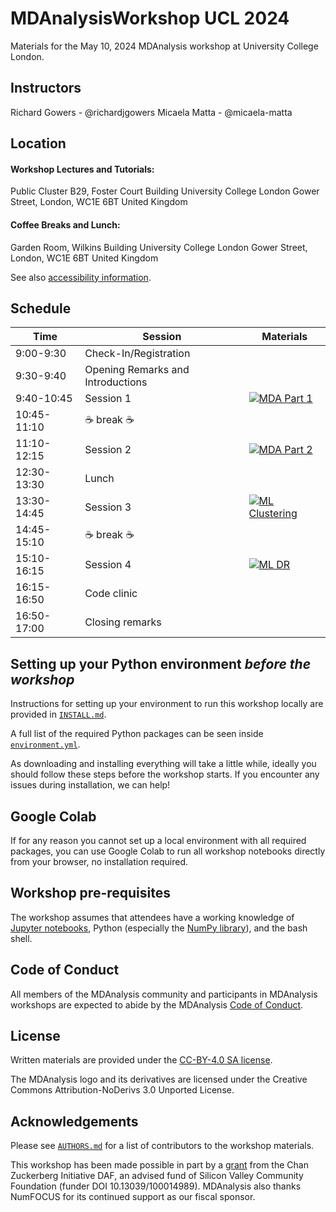 # MDAnalysisWorkshop UCL 2024
Materials for the May 10, 2024 MDAnalysis workshop at University College London.

## Instructors

Richard Gowers - @richardjgowers
Micaela Matta  - @micaela-matta


## Location

#### Workshop Lectures and Tutorials:

Public Cluster B29, Foster Court Building
University College London
Gower Street, London, WC1E 6BT
United Kingdom


#### Coffee Breaks and Lunch:

Garden Room, Wilkins Building
University College London
Gower Street, London, WC1E 6BT
United Kingdom

See also [accessibility information](https://www.accessable.co.uk/venues/foster-court-public-cluster-b29).


## Schedule

|  Time 	        | Session                 | Materials |
|---------------	|-------------------------|-----------|
| 9:00-9:30     	| Check-In/Registration          	|   	|
| 9:30-9:40     	| Opening Remarks and Introductions       	|   	|
| 9:40-10:45    	| Session 1            	|  [![MDA Part 1](https://colab.research.google.com/assets/colab-badge.svg)](https://colab.research.google.com/github/MDAnalysis/WorkshopMDMLEdinburgh2022/blob/main/MD/MD_01_System_Manipulation.ipynb)  	|
| 10:45-11:10   	| :coffee: break  :coffee:              	|   	|
| 11:10-12:15   	| Session 2            	| [![MDA Part 2](https://colab.research.google.com/assets/colab-badge.svg)](https://colab.research.google.com/github/MDAnalysis/WorkshopMDMLEdinburgh2022/blob/main/MD/MD_02_Distances_Trajectories.ipynb)   	|
| 12:30-13:30   	| Lunch                 	|   	|
| 13:30-14:45   	| Session 3          	| [![ML Clustering](https://colab.research.google.com/assets/colab-badge.svg)](https://colab.research.google.com/github/MDAnalysis/WorkshopMDMLEdinburgh2022/blob/main/ML/ML_clustering_01.ipynb)  	|  
| 14:45-15:10   	| :coffee: break   :coffee:             	|   	| 
| 15:10-16:15   	| Session 4          	| [![ML DR](https://colab.research.google.com/assets/colab-badge.svg)](https://colab.research.google.com/github/MDAnalysis/WorkshopMDMLEdinburgh2022/blob/main/ML/ML_DR_02.ipynb)  	|
| 16:15-16:50   	| Code clinic       	|   	|
| 16:50-17:00   	| Closing remarks    	|   	|


## Setting up your Python environment *before the workshop*

<!--The workshop will be in a blended learning environment and hands-on. You will need a working installation of MDAnalysis and related packages including data to analyze in order to participate. The full installation may take up to about 1 GB of space (mostly for data, which you can delete after the workshop).--> 

Instructions for setting up your environment to run this workshop locally
are provided in [`INSTALL.md`](INSTALL.md).

A full list of the required Python packages can be seen inside [`environment.yml`](environment.yml).

As downloading and installing everything will take a little while, ideally you should follow these steps before the workshop starts. If you encounter any issues during installation, we can help!

## Google Colab

If for any reason you cannot set up a local environment with all required packages, you can use Google Colab to run all workshop notebooks directly from your browser, no installation required. 

## Workshop pre-requisites

The workshop assumes that attendees have a working knowledge of [Jupyter notebooks][1], Python (especially the [NumPy library][2]), and the bash shell.


## Code of Conduct

All members of the MDAnalysis community and participants in MDAnalysis workshops are expected to abide by the MDAnalysis [Code of Conduct](https://www.mdanalysis.org/pages/conduct/).

## License

Written materials are provided under the [CC-BY-4.0 SA license](LICENSE.md).

The MDAnalysis logo and its derivatives are licensed under the Creative Commons Attribution-NoDerivs 3.0 Unported License.

## Acknowledgements

Please see [`AUTHORS.md`](AUTHORS.md) for a list of contributors to the workshop
materials.

This workshop has been made possible in part by a [grant](https://chanzuckerberg.com/eoss/proposals/mdanalysis-outreach-and-project-manager/) from the Chan Zuckerberg Initiative DAF, an advised fund of Silicon Valley Community Foundation (funder DOI 10.13039/100014989). MDAnalysis also thanks NumFOCUS for its continued support as our fiscal sponsor.

##
[1]: https://jupyter-notebook.readthedocs.io/en/stable/
[2]: https://numpy.org/
